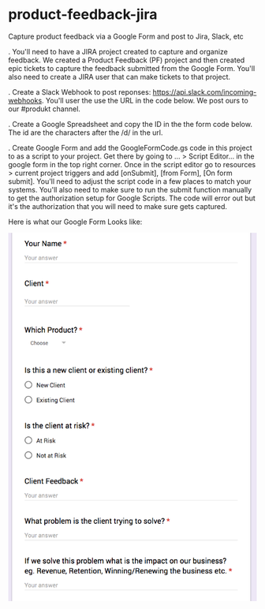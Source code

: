 # product-feedback-jira
Capture product feedback via a Google Form and post to Jira, Slack, etc

. You'll need to have a JIRA project created to capture and organize feedback.
We created a Product Feedback (PF) project and then created epic tickets to capture the feedback
submitted from the Google Form. You'll also need to create a JIRA user that can make tickets to that project.

. Create a Slack Webhook to post reponses: https://api.slack.com/incoming-webhooks. You'll user the use the URL in the code below. We post ours to our #produkt channel.

. Create a Google Spreadsheet and copy the ID in the the form code below. The id are the characters after the /d/ in the url.

. Create Google Form and add the GoogleFormCode.gs code in this project to as a script to your project. 
Get there by going to ... > Script Editor... in the google form in the top right corner. Once in the script editor
go to resources > current project triggers and add [onSubmit], [from Form], [On form submit]. You'll need to adjust the script code in a few places to match your systems. You'll also need to make sure to run the submit function manually to get the authorization setup for Google Scripts. The code will error out but it's the authorization that you will need to make sure gets captured.

Here is what our Google Form Looks like:

![Google Form](googleform.png)
